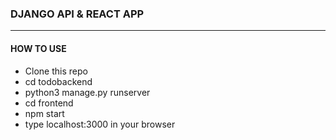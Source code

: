### DJANGO API & REACT APP
____
#### HOW TO USE
- Clone this repo
- cd todobackend
- python3 manage.py runserver 
- cd frontend
- npm start
- type localhost:3000 in your browser
